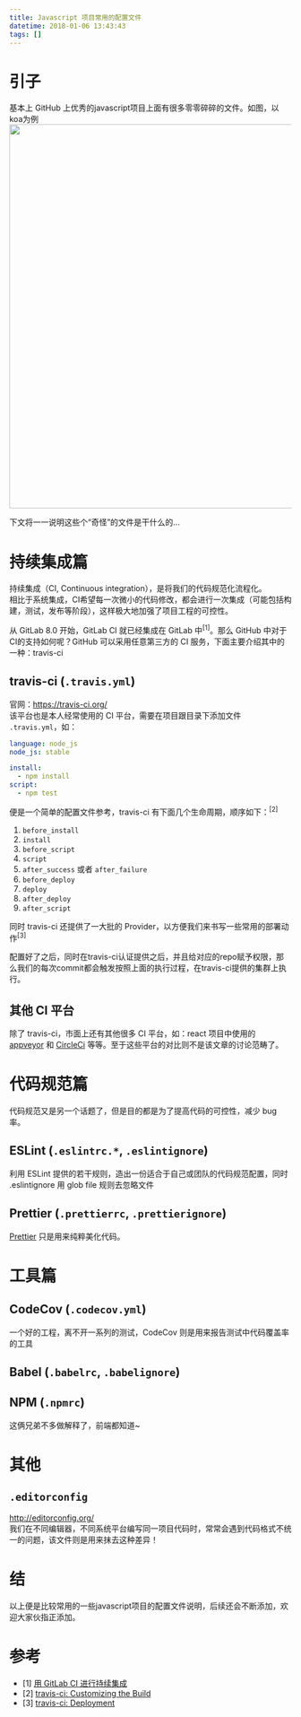 ```yaml
---
title: Javascript 项目常用的配置文件
datetime: 2018-01-06 13:43:43
tags: []
---
```


# 引子

基本上 GitHub 上优秀的javascript项目上面有很多零零碎碎的文件。如图，以koa为例
<img src="https://i.loli.net/2018/01/06/5a5063addc5f0.jpg" alt="" width="992" height="685" />

下文将一一说明这些个“奇怪”的文件是干什么的...


# 持续集成篇

持续集成（CI, Continuous integration），是将我们的代码规范化流程化。  
相比于系统集成，CI希望每一次微小的代码修改，都会进行一次集成（可能包括构建，测试，发布等阶段），这样极大地加强了项目工程的可控性。

从 GitLab 8.0 开始，GitLab CI 就已经集成在 GitLab 中<sup>[1]</sup>。那么 GitHub 中对于CI的支持如何呢？GitHub 可以采用任意第三方的 CI 服务，下面主要介绍其中的一种：travis-ci

## travis-ci (`.travis.yml`)

官网：https://travis-ci.org/  
该平台也是本人经常使用的 CI 平台，需要在项目跟目录下添加文件 `.travis.yml`，如：
```yaml
language: node_js
node_js: stable

install:
  - npm install
script:
  - npm test
```

便是一个简单的配置文件参考，travis-ci 有下面几个生命周期，顺序如下：<sup>[2]</sup>
1. `before_install`
2. `install`
3. `before_script`
4. `script`
5. `after_success` 或者 `after_failure`
6. `before_deploy`
7. `deploy`
8. `after_deploy`
9. `after_script`

同时 travis-ci 还提供了一大批的 Provider，以方便我们来书写一些常用的部署动作<sup>[3]</sup>

配置好了之后，同时在travis-ci认证提供之后，并且给对应的repo赋予权限，那么我们的每次commit都会触发按照上面的执行过程，在travis-ci提供的集群上执行。

## 其他 CI 平台

除了 travis-ci，市面上还有其他很多 CI 平台，如：react 项目中使用的 [appveyor](https://www.appveyor.com/) 和 [CircleCi](https://circleci.com/) 等等。至于这些平台的对比则不是该文章的讨论范畴了。

# 代码规范篇

代码规范又是另一个话题了，但是目的都是为了提高代码的可控性，减少 bug 率。

## ESLint (`.eslintrc.*`, `.eslintignore`)

利用 ESLint 提供的若干规则，造出一份适合于自己或团队的代码规范配置，同时 .eslintignore 用 glob file 规则去忽略文件

## Prettier (`.prettierrc`, `.prettierignore`)

[Prettier](https://github.com/prettier/prettier) 只是用来纯粹美化代码。

# 工具篇

## CodeCov (`.codecov.yml`)

一个好的工程，离不开一系列的测试，CodeCov 则是用来报告测试中代码覆盖率的工具

## Babel (`.babelrc`, `.babelignore`)
## NPM (`.npmrc`)

这俩兄弟不多做解释了，前端都知道~

# 其他

## `.editorconfig`

http://editorconfig.org/  
我们在不同编辑器，不同系统平台编写同一项目代码时，常常会遇到代码格式不统一的问题，该文件则是用来抹去这种差异！

# 结

以上便是比较常用的一些javascript项目的配置文件说明，后续还会不断添加，欢迎大家伙指正添加。

# 参考

- \[1\] [用 GitLab CI 进行持续集成](https://scarletsky.github.io/2016/07/29/use-gitlab-ci-for-continuous-integration/)
- \[2\] [travis-ci: Customizing the Build](https://docs.travis-ci.com/user/customizing-the-build/)
- \[3\] [travis-ci: Deployment](https://docs.travis-ci.com/user/deployment/)